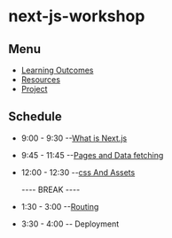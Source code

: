 # next-js-workshop

## Menu
   - [Learning Outcomes](./learning-outcomes.md)
   - [Resources](./Resources.md)
   - [Project](./Project.md)
  
  ## Schedule
  
  - 9:00 - 9:30 --[What is Next.js](./What-is-Next-js.md)
  
  - 9:45 - 11:45  --[Pages and Data fetching](./Pages-and-Data-fetching.md)
  
  - 12:00 - 12:30 --[css And Assets](./css-and-Assets.md)
  
     ---- BREAK ----
  
  - 1:30 - 3:00 --[Routing](./Routing.md)
  
  - 3:30 - 4:00 -- Deployment
